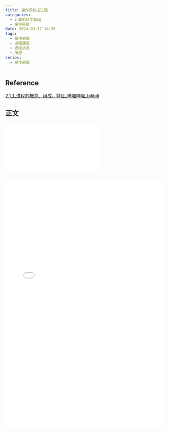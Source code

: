```yaml
---
title: 操作系统之进程
categories:
  - 计算机科学基础
  - 操作系统
date: 2024-03-17 14:35
tags:
  - 操作系统
  - 进程通信
  - 进程状态
  - 所想
series:
  - 操作系统
---
```

## Reference

[2.1_1_进程的概念、组成、特征_哔哩哔哩_bilibili](https://www.bilibili.com/video/BV1YE411D7nH?p=12&vd_source=0facd4aab4af4ac2b725f78a049c12b0)

## 正文

![](/images/posts/操作系统之进程_240317_140245.pdf)


<div>
  <iframe src="/pdfjs/web/viewer.html?file=/images/posts/操作系统之进程_240317_140245.pdf" width="100%" height="775px" frameborder="0"></iframe>
</div>
